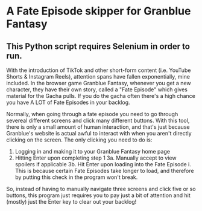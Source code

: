 # A Fate Episode skipper for Granblue Fantasy
## This Python script requires Selenium in order to run.

With the introduction of TikTok and other short-form content (i.e. YouTube Shorts & Instagram Reels), attention spans have fallen exponentially, mine included. 
In the browser game Granblue Fantasy, whenever you get a new character, they have their own story, called a "Fate Episode" which gives material for the Gacha pulls.
If you do the gacha often there's a high chance you have A LOT of Fate Episodes in your backlog.

Normally, when going through a fate episode you need to go through severeal different screens and click many different buttons.
With this tool, there is only a small amount of human interaction, and that's just because Granblue's website is actual awful to interact with when you aren't directly clicking on the screen. 
The only clicking you need to do is: 
  1. Logging in and making it to your Granblue Fantasy home page
  2. Hitting Enter upon completing step 1
  3a. Manually accept to view spoilers if applicable
  3b. Hit Enter upon loading into the Fate Episode
     i. This is because certain Fate Episodes take longer to load, and therefore by putting this check in the program won't break.
     
So, instead of having to manually navigate three screens and click five or so buttons, this program just requires you to pay just a bit of attention and hit (mostly) just the Enter key to clear out your backlog!
